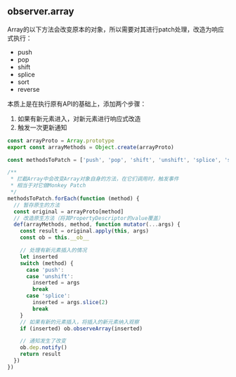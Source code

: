 ## observer.array

Array的以下方法会改变原本的对象，所以需要对其进行patch处理，改造为响应式执行：

- push
- pop
- shift
- splice
- sort
- reverse

本质上是在执行原有API的基础上，添加两个步骤：

1. 如果有新元素进入，对新元素进行响应式改造
2. 触发一次更新通知

```typescript
const arrayProto = Array.prototype
export const arrayMethods = Object.create(arrayProto)

const methodsToPatch = ['push', 'pop', 'shift', 'unshift', 'splice', 'sort', 'reverse']

/**
 * 拦截Array中会改变Array对象自身的方法，在它们调用时，触发事件
 * 相当于对它做Monkey Patch
 */
methodsToPatch.forEach(function (method) {
  // 暂存原生的方法
  const original = arrayProto[method]
  // 改造原生方法（将其PropertyDescriptor的value覆盖）
  def(arrayMethods, method, function mutator(...args) {
    const result = original.apply(this, args)
    const ob = this.__ob__

    // 处理有新元素插入的情况
    let inserted
    switch (method) {
      case 'push':
      case 'unshift':
        inserted = args
        break
      case 'splice':
        inserted = args.slice(2)
        break
    }
    // 如果有新的元素插入，将插入的新元素纳入观察
    if (inserted) ob.observeArray(inserted)

    // 通知发生了改变
    ob.dep.notify()
    return result
  })
})
```